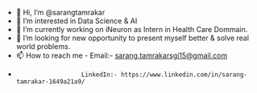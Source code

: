 - 👋 Hi, I’m @sarangtamrakar
- 👀 I’m interested in Data Science & AI
- 🌱 I’m currently working on iNeuron as Intern in Health Care Dommain.
- 💞️ I’m looking for new opportunity to present myself better & solve real world problems.
- 📫 How to reach me -  Email:- sarang.tamrakarsgi15@gmail.com
-                       LinkedIn:- https://www.linkedin.com/in/sarang-tamrakar-1649a21a9/

<!---
sarangtamrakar/sarangtamrakar is a ✨ special ✨ repository because its `README.md` (this file) appears on your GitHub profile.
You can click the Preview link to take a look at your changes.
--->
